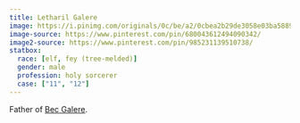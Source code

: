 ```yaml
---
title: Letharil Galere
image: https://i.pinimg.com/originals/0c/be/a2/0cbea2b29de3058e03ba58893aafb11c.jpg
image-source: https://www.pinterest.com/pin/680043612494090342/
image2-source: https://www.pinterest.com/pin/985231139510738/
statbox:
  race: [elf, fey (tree-melded)]
  gender: male
  profession: holy sorcerer
  case: ["11", "12"]
---
```


Father of [Bec Galere](bec).
